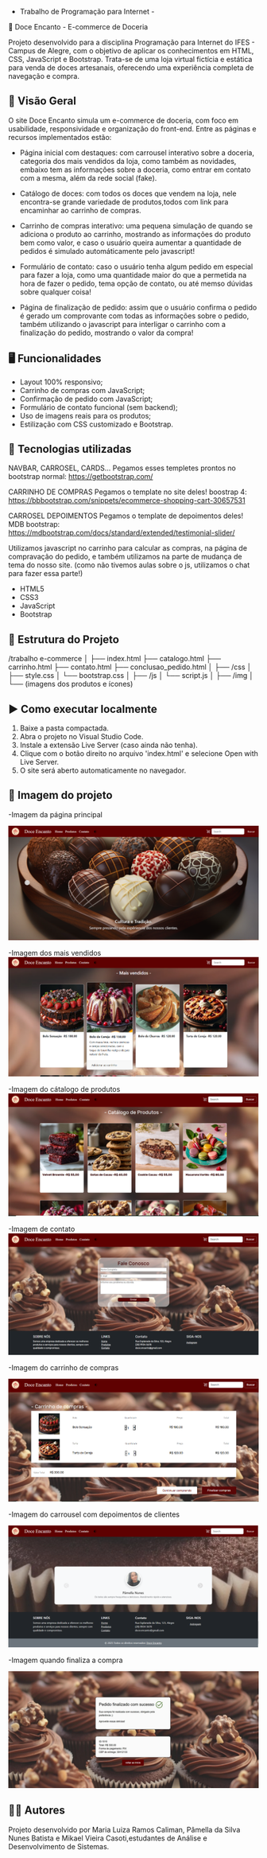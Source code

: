 - Trabalho de Programação para Internet -

🍬 Doce Encanto - E-commerce de Doceria

Projeto desenvolvido para a disciplina Programação para Internet do IFES - Campus de Alegre, com o objetivo de aplicar os conhecimentos em HTML, CSS, JavaScript e Bootstrap.
Trata-se de uma loja virtual fictícia e estática para venda de doces artesanais, oferecendo uma experiência completa de navegação e compra.

## 🧁 Visão Geral

O site Doce Encanto simula um e-commerce de doceria, com foco em usabilidade, responsividade e organização do front-end. Entre as páginas e recursos implementados estão:

- Página inicial com destaques: com carrousel interativo sobre a doceria, categoria dos mais vendidos da loja, como também as novidades, embaixo tem as informações sobre a doceria, como entrar em contato com a mesma, além da rede social (fake).

- Catálogo de doces: com todos os doces que vendem na loja, nele encontra-se grande variedade de produtos,todos com link para encaminhar ao carrinho de compras.

- Carrinho de compras interativo: uma pequena simulação de quando se adiciona o produto ao carrinho, mostrando as informações do produto bem como valor, e caso o usuário queira aumentar a quantidade de pedidos é simulado automáticamente pelo javascript!

- Formulário de contato: caso o usuário tenha algum pedido em especial para fazer a loja, como uma quantidade maior do que a permetida na hora de fazer o pedido, tema opção de contato, ou até memso dúvidas sobre qualquer coisa!

- Página de finalização de pedido: assim que o usuário confirma o pedido é gerado um comprovante com todas as informações sobre o pedido, também utilizando o javascript para interligar o carrinho com a finalização do pedido, mostrando o valor da compra!

## 🖥️ Funcionalidades

- Layout 100% responsivo;
- Carrinho de compras com JavaScript;
- Confirmação de pedido com JavaScript;
- Formulário de contato funcional (sem backend);
- Uso de imagens reais para os produtos;
- Estilização com CSS customizado e Bootstrap.

## 🔧 Tecnologias utilizadas

NAVBAR, CARROSEL, CARDS...
Pegamos esses templetes prontos no
bootstrap normal: https://getbootstrap.com/

CARRINHO DE COMPRAS
Pegamos o template no site deles!
boostrap 4: https://bbbootstrap.com/snippets/ecommerce-shopping-cart-30657531

CARROSEL DEPOIMENTOS
Pegamos o template de depoimentos deles!
MDB bootstrap: https://mdbootstrap.com/docs/standard/extended/testimonial-slider/

Utilizamos javascript no carrinho para calcular as compras, na página de compravação do pedido, e também utilizamos na parte de mudança de tema do nosso site.
(como não tivemos aulas sobre o js, utilizamos o chat para fazer essa parte!)

- HTML5
- CSS3
- JavaScript
- Bootstrap

## 📁 Estrutura do Projeto

/trabalho e-commerce
│
├── index.html
├── catalogo.html
├── carrinho.html
├── contato.html
├── conclusao_pedido.html
│
├── /css
│ ├── style.css
│ └── bootstrap.css
│
├── /js
│ └── script.js
│
├── /img
│ └── (imagens dos produtos e ícones)

## ▶️ Como executar localmente

1. Baixe a pasta compactada.
2. Abra o projeto no Visual Studio Code.
3. Instale a extensão Live Server (caso ainda não tenha).
4. Clique com o botão direito no arquivo 'index.html' e selecione Open with Live Server.
5. O site será aberto automaticamente no navegador.

## 📸 Imagem do projeto

-Imagem da página principal 

![alt text](image-2.png)

-Imagem dos mais vendidos 
![alt text](image-3.png)

-Imagem do cátalogo de produtos
![alt text](image-4.png)

-Imagem de contato  
![alt text](image-5.png)

-Imagem do carrinho de compras 

![alt text](image-6.png)

-Imagem do carrousel com depoimentos de clientes

![alt text](image-7.png)

-Imagem quando finaliza a compra

![alt text](image-9.png)


## 👩‍💻 Autores

Projeto desenvolvido por Maria Luiza Ramos Caliman, Pâmella da Silva Nunes Batista e Mikael Vieira Casoti,estudantes de Análise e Desenvolvimento de Sistemas.
